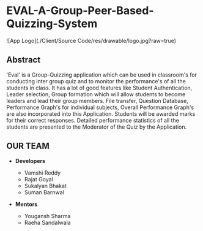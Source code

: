 # EVAL-A-Group-Peer-Based-Quizzing-System

![App Logo](./Client/Source Code/res/drawable/logo.jpg?raw=true)

## Abstract

  'Eval' is a Group-Quizzing application which can be used in classroom's for conducting inter group quiz and to monitor the performance's of all the students in class. It has a lot of good features like Student Authentication, Leader selection, Group formation which will allow students to become leaders and lead their group members. File transfer, Question Database, Performance Graph's for individual subjects, Overall Performance Graph's are also incorporated into this Application. Students will be awarded marks for their correct responses. Detailed performance statistics of all the students are presented to the Moderator of the Quiz by the Application.

## OUR TEAM

* **Developers**

  - Vamshi Reddy
  - Rajat Goyal 
  - Sukalyan Bhakat
  - Suman Barnwal 
  
* **Mentors**

  - Yougansh Sharma
  - Raeha Sandalwala
